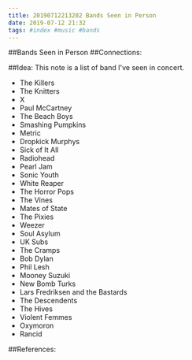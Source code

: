 ```yaml
---
title: 20190712213202 Bands Seen in Person
date: 2019-07-12 21:32
tags: #index #music #bands
---
```

##Bands Seen in Person
##Connections:

##Idea:
This note is a list of band I've seen in concert.

* The Killers
* The Knitters
* X
* Paul McCartney
* The Beach Boys
* Smashing Pumpkins
* Metric
* Dropkick Murphys
* Sick of It All
* Radiohead
* Pearl Jam
* Sonic Youth
* White Reaper
* The Horror Pops
* The Vines
* Mates of State
* The Pixies
* Weezer
* Soul Asylum
* UK Subs
* The Cramps
* Bob Dylan
* Phil Lesh
* Mooney Suzuki
* New Bomb Turks
* Lars Fredriksen and the Bastards
* The Descendents
* The Hives
* Violent Femmes
* Oxymoron
* Rancid


##References:

